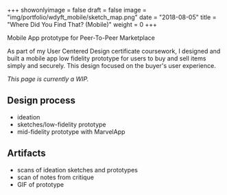 +++
showonlyimage = false
draft = false
image = "img/portfolio/wdyft_mobile/sketch_map.png"
date = "2018-08-05"
title = "Where Did You Find That? (Mobile)"
weight = 0
+++

Mobile App prototype for Peer-To-Peer Marketplace

<!--more-->

As part of my User Centered Design certificate coursework, I designed and built a mobile app low fidelity prototype for users to buy and sell items simply and securely. This design focused on the buyer's user experience.

*This page is currently a WIP.*

## Design process

- ideation
- sketches/low-fidelity prototype
- mid-fidelity prototype with MarvelApp

## Artifacts

- scans of ideation sketches and prototypes
- scan of notes from critique
- GIF of prototype
